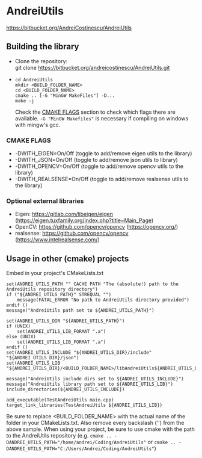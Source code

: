 # AndreiUtils
https://bitbucket.org/AndreiCostinescu/AndreiUtils

## Building the library
- Clone the repository: <br>
  git clone https://bitbucket.org/andreicostinescu/AndreiUtils.git
- ```
  cd AndreiUtils
  mkdir <BUILD_FOLDER_NAME>
  cd <BUILD_FOLDER_NAME>
  cmake .. [-G "MinGW MakeFiles"] -D...
  make -j
  ```
  Check the [CMAKE FLAGS](#markdown-header-cmake-flags) section to check which flags there are available. ``-G "MinGW Makefiles"`` is necessary if compiling on windows with mingw's gcc.

### CMAKE FLAGS
- -DWITH_EIGEN=On/Off (toggle to add/remove eigen utils to the library)
- -DWITH_JSON=On/Off (toggle to add/remove json utils to library)
- -DWITH_OPENCV=On/Off (toggle to add/remove opencv utils to the library)
- -DWITH_REALSENSE=On/Off (toggle to add/remove realsense utils to the library)

### Optional external libraries
- Eigen: https://gitlab.com/libeigen/eigen (https://eigen.tuxfamily.org/index.php?title=Main_Page)
- OpenCV: https://github.com/opencv/opencv (https://opencv.org/)
- realsense: https://github.com/opencv/opencv (https://www.intelrealsense.com/)

## Usage in other (cmake) projects
Embed in your project's CMakeLists.txt
```
set(ANDREI_UTILS_PATH "" CACHE PATH "The (absolute!) path to the AndreiUtils repository directory")
if ("${ANDREI_UTILS_PATH}" STREQUAL "")
    message(FATAL_ERROR "No path to AndreiUtils directory provided")
endif ()
message("AndreiUtils path set to ${ANDREI_UTILS_PATH}")

set(ANDREI_UTILS_DIR "${ANDREI_UTILS_PATH}")
if (UNIX)
    set(ANDREI_UTILS_LIB_FORMAT ".a")
else (UNIX)
    set(ANDREI_UTILS_LIB_FORMAT ".a")
endif ()
set(ANDREI_UTILS_INCLUDE "${ANDREI_UTILS_DIR}/include" "${ANDREI_UTILS_DIR}/json")
set(ANDREI_UTILS_LIB "${ANDREI_UTILS_DIR}/<BUILD_FOLDER_NAME>/libAndreiUtils${ANDREI_UTILS_LIB_FORMAT}")

message("AndreiUtils include dirs set to ${ANDREI_UTILS_INCLUDE}")
message("AndreiUtils library path set to ${ANDREI_UTILS_LIB}")
include_directories(${ANDREI_UTILS_INCLUDE})

add_executable(TestAndreiUtils main.cpp)
target_link_libraries(TestAndreiUtils ${ANDREI_UTILS_LIB})
```
Be sure to replace <BUILD_FOLDER_NAME> with the actual name of the folder in your CMakeLists.txt.
Also remove every backslash ('\') from the above sample.
When using your project, be sure to use cmake with the path to the AndreiUtils repository
(e.g. ```cmake .. -DANDREI_UTILS_PATH="/home/andrei/Coding/AndreiUtils"``` or ```cmake .. -DANDREI_UTILS_PATH="C:/Users/Andrei/Coding/AndreiUtils"```)

